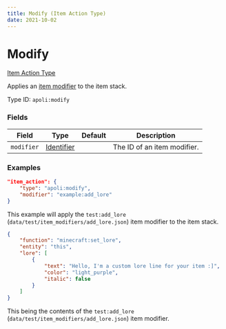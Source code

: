 ```yaml
---
title: Modify (Item Action Type)
date: 2021-10-02
---
```


# Modify

[Item Action Type](../item_action_types.md)

Applies an [item modifier](https://minecraft.fandom.com/wiki/Item_modifier) to the item stack.

Type ID: `apoli:modify`


### Fields

Field | Type | Default | Description
------|------|---------|-------------
`modifier` | [Identifier](../data_types/identifier.md) | | The ID of an item modifier.



### Examples

```json
"item_action": {
    "type": "apoli:modify",
    "modifier": "example:add_lore"
}
```

This example will apply the `test:add_lore` (`data/test/item_modifiers/add_lore.json`) item modifier to the item stack.
<br>

```json
{
    "function": "minecraft:set_lore",
    "entity": "this",
    "lore": [
        {
            "text": "Hello, I'm a custom lore line for your item :]",
            "color": "light_purple",
            "italic": false
        }
    ]
}
```

This being the contents of the `test:add_lore` (`data/test/item_modifiers/add_lore.json`) item modifier.
